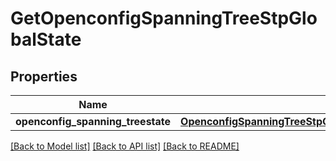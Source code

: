 # GetOpenconfigSpanningTreeStpGlobalState

## Properties
Name | Type | Description | Notes
------------ | ------------- | ------------- | -------------
**openconfig_spanning_treestate** | [**OpenconfigSpanningTreeStpOpenconfigspanningtreestpGlobalConfig**](OpenconfigSpanningTreeStpOpenconfigspanningtreestpGlobalConfig.md) |  | [optional] 

[[Back to Model list]](../README.md#documentation-for-models) [[Back to API list]](../README.md#documentation-for-api-endpoints) [[Back to README]](../README.md)


